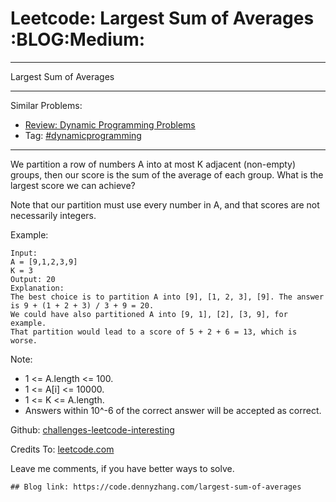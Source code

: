 # Leetcode: Largest Sum of Averages     :BLOG:Medium:


---

Largest Sum of Averages  

---

Similar Problems:  
-   [Review: Dynamic Programming Problems](https://code.dennyzhang.com/review-dynamicprogramming)
-   Tag: [#dynamicprogramming](https://code.dennyzhang.com/tag/dynamicprogramming)

---

We partition a row of numbers A into at most K adjacent (non-empty) groups, then our score is the sum of the average of each group. What is the largest score we can achieve?  

Note that our partition must use every number in A, and that scores are not necessarily integers.  

Example:  

    Input: 
    A = [9,1,2,3,9]
    K = 3
    Output: 20
    Explanation: 
    The best choice is to partition A into [9], [1, 2, 3], [9]. The answer is 9 + (1 + 2 + 3) / 3 + 9 = 20.
    We could have also partitioned A into [9, 1], [2], [3, 9], for example.
    That partition would lead to a score of 5 + 2 + 6 = 13, which is worse.

Note:  

-   1 <= A.length <= 100.
-   1 <= A[i] <= 10000.
-   1 <= K <= A.length.
-   Answers within 10^-6 of the correct answer will be accepted as correct.

Github: [challenges-leetcode-interesting](https://github.com/DennyZhang/challenges-leetcode-interesting/tree/master/largest-sum-of-averages)  

Credits To: [leetcode.com](https://leetcode.com/problems/largest-sum-of-averages/description/)  

Leave me comments, if you have better ways to solve.  

    ## Blog link: https://code.dennyzhang.com/largest-sum-of-averages